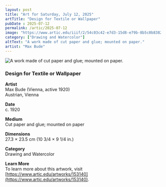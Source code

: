 ```yaml
---
layout: post
title: "Art for Saturday, July 12, 2025"
artTitle: "Design for Textile or Wallpaper"
pubDate : 2025-07-12
permalink: /artic/2025-07-12
image: "https://www.artic.edu/iiif/2/54c03c42-e7d3-15d8-e79b-8b5c0b83822e/full/1686,/0/default.jpg"
category: ["Drawing and Watercolor"]
altText: "A work made of cut paper and glue; mounted on paper."
artist: "Max Bude"
---
```

 
<img src='https://www.artic.edu/iiif/2/54c03c42-e7d3-15d8-e79b-8b5c0b83822e/full/1686,/0/default.jpg' alt='A work made of cut paper and glue; mounted on paper.' style='border-radius=5px'> 
 
### Design for Textile or Wallpaper
 
**Artist**<br>
Max Bude (Vienna, active 1920)<br>
Austrian, Vienna
 
**Date**<br>
c. 1920
 
**Medium**<br>
Cut paper and glue; mounted on paper
 
**Dimensions**<br>
27.3 × 23.5 cm (10 3/4 × 9 1/4 in.)
 
**Category**<br>
Drawing and Watercolor
 
**Learn More**<br>
To learn more about this artwork, visit [https://www.artic.edu/artworks/153140](https://www.artic.edu/artworks/153140).